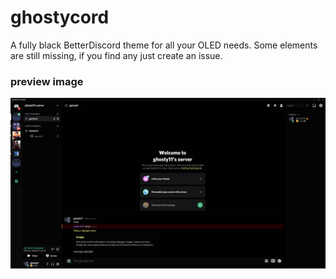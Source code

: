 # ghostycord
A fully black BetterDiscord theme for all your OLED needs. Some elements are still missing, if you find any just create an issue.
### preview image
![alt text](https://raw.githubusercontent.com/ghosty11/ghostycord/main/preview.png "preview")